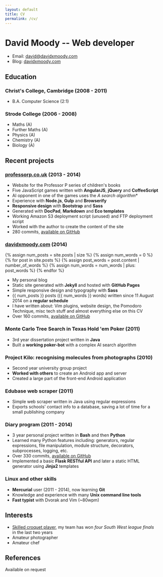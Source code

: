 ```yaml
---
layout: default
title: CV
permalink: /cv/
---
```


# David Moody -- Web developer

- Email: <david@davidxmoody.com>
- Blog: [davidxmoody.com](http://davidxmoody.com/)

## Education

### Christ's College, Cambridge (2008 - 2011)

- B.A. Computer Science (2:1)

### Strode College (2006 - 2008)

- Maths (A)
- Further Maths (A)
- Physics (A)
- Chemistry (A)
- Biology (A)

## Recent projects

### [professorp.co.uk](http://professorp.co.uk) (2013 - 2014)

- Website for the Professor P series of children's books
- Five JavaScript games written with **AngularJS**, **jQuery** and **CoffeeScript**
- AI opponent in one of the games uses the **A* search algorithm**
- Experience with **Node.js**, **Gulp** and **Browserify**
- **Responsive design** with **Bootstrap** and **Sass**
- Generated with **DocPad**, **Markdown** and **Eco templates**
- Working Amazon S3 deployment script (unused) and FTP deployment script
- Worked with the author to create the content of the site
- 280 commits, [available on GitHub](https://github.com/davidxmoody/professorp.co.uk)

### [davidxmoody.com](http://davidxmoody.com/) (2014)

{% assign num_posts = site.posts | size %}
{% assign num_words = 0 %}
{% for post in site.posts %}
  {% assign post_words = post.content | number_of_words %}
  {% assign num_words = num_words | plus: post_words %}
{% endfor %}

- My personal blog
- Static site generated with **Jekyll** and hosted with **GitHub Pages**
- Simple responsive design and typography with **Sass**
- {{ num_posts }} posts ({{ num_words }} words) written since 11 August 2014 on a **regular&nbsp;schedule**
- I have written about: Vim plugins, website design, the Pomodoro Technique, misc tech stuff and almost everything else on this CV
- Over 160 commits, [available on GitHub](https://github.com/davidxmoody/davidxmoody.github.io)

### Monte Carlo Tree Search in Texas Hold 'em Poker (2011)

- 3rd year dissertation project written in **Java**
- Built a **working poker-bot** with a complex AI search algorithm

### Project Kilo: recognising molecules from photographs (2010)

- Second year university group project
- **Worked with others** to create an Android app and server
- Created a large part of the front-end Android application

### Edubase web scraper (2011)

- Simple web scraper written in Java using regular expressions
- Exports schools' contact info to a database, saving a lot of time for a small publishing company

### Diary program (2011 - 2014)

- 3 year personal project written in **Bash** and then **Python**
- Learned many Python features including: generators, regular expressions, file manipulation, module structure, decorators, subprocesses, logging, etc.
- Over 330 commits, [available on GitHub](https://github.com/davidxmoody/diary)
- Implemented a basic **Flask RESTful API** and later a static HTML generator using **Jinja2** templates

### Linux and other skills

- **Mercurial** user (2011 - 2014), now learning **Git**
- Knowledge and experience with many **Unix command line tools**
- **Fast typist** with Dvorak and Vim (~80wpm)

## Interests

- [Skilled croquet player](/my-experiences-playing-croquet/), my team has won *four South West league finals* in the last two years
- Amateur photographer
- Amateur chef 

## References

Available on request
